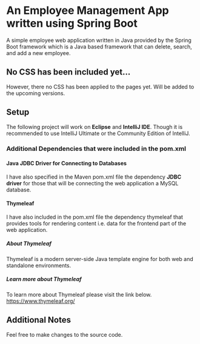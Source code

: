 # An Employee Management App written using Spring Boot
A simple employee web application written in Java provided by the Spring Boot framework which is a Java based framework that can delete, search, and add a new employee. 

## No CSS has been included yet...
However, there no CSS has been applied to the pages yet. Will be added to the upcoming versions.

## Setup
The following project will work on **Eclipse** and **IntelliJ IDE**.
Though it is recommended to use IntelliJ Ultimate or the Community Edition of IntelliJ.

### Additional Dependencies that were included in the pom.xml
#### Java JDBC Driver for Connecting to Databases
I have also specified in the Maven pom.xml file the dependency **JDBC driver** for those that will be connecting the web application a MySQL database.

#### Thymeleaf
I have also included in the pom.xml file the dependency thymeleaf that provides tools for rendering content i.e. data for the frontend part of the web application.

##### About Thymeleaf
Thymeleaf is a modern server-side Java template engine for both web and standalone environments.

##### Learn more about Thymeleaf
To learn more about Thymeleaf please visit the link below.
https://www.thymeleaf.org/

## Additional Notes
Feel free to make changes to the source code.
